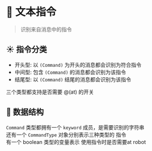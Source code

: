 # 💠 文本指令

>识别来自消息中的指令

## ☀︎ 指令分类

* 开头型: 以 `(Command)` 为开头的消息都会识别为符合指令
* 中间型: 包含 `(Command)` 的消息都会识别为该指令
* 结尾型: 以 `(Command)` 结尾的消息都会识别为该指令

三个类型都支持是否需要 @(at) 的开关

## 🌟 数据结构

`Command` 类型都拥有一个 `keyword` 成员，是需要识别的字符串  
还有一个 `CommandType` 对象分别表示三种类型的 指令  
有一个 boolean 类型的变量表示 使用指令时是否需要at robot
